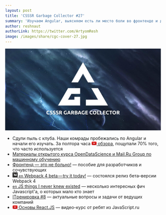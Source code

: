 ```yaml
---
layout: post
title: 'CSSSR Garbage Collector #27'
summary: 'Изучаем Angular, выясняем есть ли место боли во фронтенде и другие интересные материалы из наших чатов'
author: reshnaut
authorLink: https://twitter.com/ArtyomResh
image: /images/share/cgc-cover-27.jpg
---
```


[github]: /images/icons/github.png
[medium]: /images/icons/medium.png
[yt]: /images/icons/youtube.png

![CSSSR Garbage Collector](/images/share/cgc-cover-27.jpg)


- Сдули пыль с клуба. Наши комрады пробежались по Angular и начали его изучать. За полтора часа [![yt] обзора](https://www.youtube.com/watch?v=Mu5gSnRZuEE), пощупали 70% того, что часто используется
- [Материалы открытого курса OpenDataScience и Mail.Ru Group по машинному обучению](https://habrahabr.ru/company/ods/blog/344044/)
- [Фронтенд — это не больно!](https://bespoyasov.ru/front-not-pain/) — пособие для разработчиков и сочувствующих
- [![medium] `en` Webpack 4 beta — try it today!](https://medium.com/webpack/webpack-4-beta-try-it-today-6b1d27d7d7e2) — состоялся релиз бета–версии Webpack 4
- [`en` JS things I never knew existed](https://air.ghost.io/js-things-i-never-knew-existed/) — несколько интересных фич Javascript'а, о которых мало кто знает
- [ITренировка #8](https://habrahabr.ru/company/spice/blog/347636/) — актуальные вопросы и задачи от ведущих компаний
- [![yt] Основы React.JS](https://www.youtube.com/watch?v=ol4OVMJZC1w&list=PLDyvV36pndZEz2unvD0a2Spv7RehBrpDO) — видео-курс от ребят из JavaScript.ru
